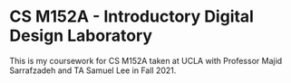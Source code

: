 # CS M152A - Introductory Digital Design Laboratory 

This is my coursework for CS M152A taken at UCLA with Professor Majid Sarrafzadeh and TA Samuel Lee in Fall 2021. 
